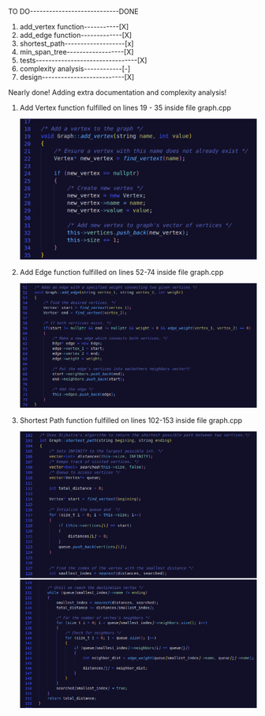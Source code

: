TO DO----------------------------DONE
1. add_vertex function-----------[X]
2. add_edge function-------------[X]
3. shortest_path-------------------[x]
4. min_span_tree------------------[X]
5. tests--------------------------------[X]
6. complexity analysis------------[-]
7. design--------------------------[X]
   
Nearly done! Adding extra documentation and complexity analysis!



1. Add Vertex function fulfilled on lines 19 - 35 inside file graph.cpp

   ![alt text](https://github.com/MariMari01/CS260/blob/main/final/add_vertex.png?raw=true)

2. Add Edge function fulfilled on lines 52-74 inside file graph.cpp

   ![alt text](https://github.com/MariMari01/CS260/blob/main/final/add_edge.png?raw=true)

3. Shortest Path function fulfilled on lines 102-153 inside file graph.cpp

   ![alt text](https://github.com/MariMari01/CS260/blob/main/final/shortest_path_1.png?raw=true)
   ![alt text](https://github.com/MariMari01/CS260/blob/main/final/shortest_path_2.png?raw=true)
